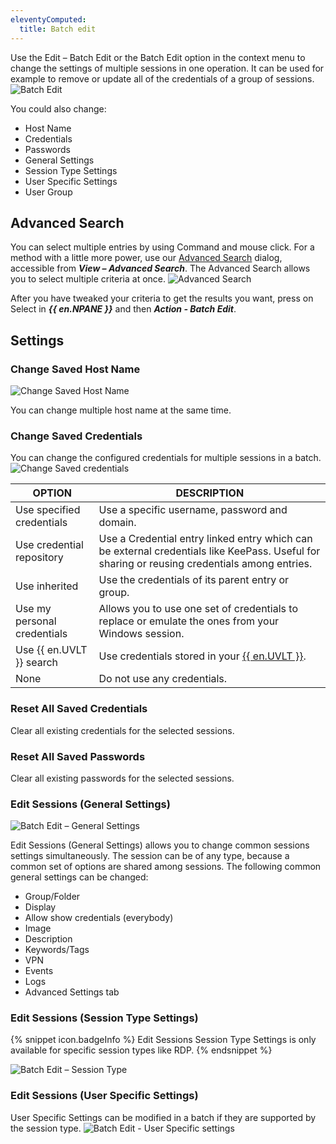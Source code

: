 ```yaml
---
eleventyComputed:
  title: Batch edit
---
```

Use the Edit – Batch Edit or the Batch Edit option in the context menu to change the settings of multiple sessions in one operation. It can be used for example to remove or update all of the credentials of a group of sessions.
![Batch Edit](https://cdnweb.devolutions.net/docs/en/rdm/mac/clip10346.png)

You could also change:
* Host Name
* Credentials
* Passwords
* General Settings
* Session Type Settings
* User Specific Settings
* User Group

## Advanced Search
You can select multiple entries by using Command and mouse click. For a method with a little more power, use our [Advanced Search](/rdm/mac/commands/view/advanced-search/) dialog, accessible from ***View – Advanced Search***. The Advanced Search allows you to select multiple criteria at once.
![Advanced Search](https://cdnweb.devolutions.net/docs/en/rdm/mac/clip10605.png)

After you have tweaked your criteria to get the results you want, press on Select in ***{{ en.NPANE }}*** and then ***Action - Batch Edit***.

## Settings
### Change Saved Host Name
![Change Saved Host Name](https://cdnweb.devolutions.net/docs/en/rdm/mac/clip10031.png)

You can change multiple host name at the same time.

### Change Saved Credentials
You can change the configured credentials for multiple sessions in a batch.
![Change Saved credentials](https://cdnweb.devolutions.net/docs/en/rdm/mac/clip10606.png)

| OPTION                      | DESCRIPTION                                                                                          |
|-----------------------------|------------------------------------------------------------------------------------------------------|
| Use specified credentials   | Use a specific username, password and domain.                                                        |
| Use credential repository   | Use a Credential entry linked entry which can be external credentials like KeePass. Useful for sharing or reusing credentials among entries. |
| Use inherited               | Use the credentials of its parent entry or group.                                                    |
| Use my personal credentials | Allows you to use one set of credentials to replace or emulate the ones from your Windows session.   |
| Use {{ en.UVLT }} search    | Use credentials stored in your [{{ en.UVLT }}](/rdm/mac/user-interface/navigation-pane/user-vault/). |
| None                        | Do not use any credentials.                                                                          |

### Reset All Saved Credentials
Clear all existing credentials for the selected sessions.

### Reset All Saved Passwords
Clear all existing passwords for the selected sessions.

### Edit Sessions (General Settings)
![Batch Edit – General Settings](https://cdnweb.devolutions.net/docs/en/rdm/mac/clip10348.png)

Edit Sessions (General Settings) allows you to change common sessions settings simultaneously. The session can be of any type, because a common set of options are shared among sessions. The following common general settings can be changed:
* Group/Folder
* Display
* Allow show credentials (everybody)
* Image
* Description
* Keywords/Tags
* VPN
* Events
* Logs
* Advanced Settings tab

### Edit Sessions (Session Type Settings)
{% snippet icon.badgeInfo %}
Edit Sessions Session Type Settings is only available for specific session types like RDP.
{% endsnippet %}

![Batch Edit – Session Type](https://cdnweb.devolutions.net/docs/en/rdm/mac/clip10347.png)

### Edit Sessions (User Specific Settings)
User Specific Settings can be modified in a batch if they are supported by the session type.
![Batch Edit - User Specific settings](https://cdnweb.devolutions.net/docs/en/rdm/mac/clip10349.png)
